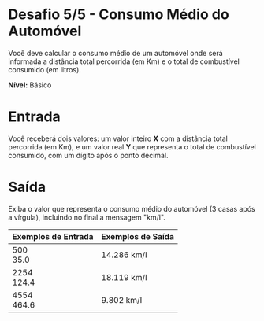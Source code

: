 # **Desafio 5/5 - Consumo Médio do Automóvel**

Você deve calcular o consumo médio de um automóvel onde será informada a distância total percorrida (em Km) e o total de combustível consumido (em litros).

**Nível:** Básico

# Entrada
Você receberá dois valores: um valor inteiro __X__ com a distância total percorrida (em Km), e um valor real __Y__ que representa o total de combustível consumido, com um dígito após o ponto decimal.

# Saída
Exiba o valor que representa o consumo médio do automóvel (3 casas após a vírgula), incluindo no final a mensagem "km/l".

| Exemplos de Entrada  | Exemplos de Saída |
|-------------------------|----------------------|
| 500<br>35.0 | 14.286 km/l |
| 2254<br>124.4 | 18.119 km/l |
| 4554<br>464.6 | 9.802 km/l |

